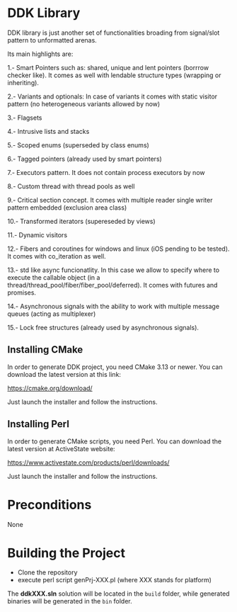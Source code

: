 DDK Library
===================

DDK library is just another set of functionalities broading from signal/slot pattern to unformatted arenas.

Its main highlights are:

1.- Smart Pointers such as: shared, unique and lent pointers (borrrow checker like). It comes as well with lendable structure types (wrapping or inheriting).

2.- Variants and optionals: In case of variants it comes with static visitor pattern (no heterogeneous variants allowed by now)

3.- Flagsets

4.- Intrusive lists and stacks

5.- Scoped enums (superseded by class enums)

6.- Tagged pointers (already used by smart pointers)

7.- Executors pattern. It does not contain process executors by now

8.- Custom thread with thread pools as well

9.- Critical section concept. It comes with multiple reader single writer pattern embedded (exclusion area class)

10.- Transformed iterators (supereseded by views)

11.- Dynamic visitors

12.- Fibers and coroutines for windows and linux (iOS pending to be tested). It comes with co_iteration as well.

13.- std like async funcionatlity. In this case we allow to specify where to execute the callable object (in a thread/thread_pool/fiber/fiber_pool/deferred). It comes with futures and promises.

14.- Asynchronous signals with the ability to work with multiple message queues (acting as multiplexer)

15.- Lock free structures (already used by asynchronous signals).


Installing CMake
----------------

In order to generate DDK project, you need CMake 3.13 or newer. You can download the latest version at this link:

https://cmake.org/download/

Just launch the installer and follow the instructions.

Installing Perl
---------------

In order to generate CMake scripts, you need Perl. You can download the latest version at ActiveState website:

https://www.activestate.com/products/perl/downloads/

Just launch the installer and follow the instructions.

Preconditions
=============

None

Building the Project
====================

- Clone the repository
- execute perl script genPrj-XXX.pl (where XXX stands for platform)

The **ddkXXX.sln** solution will be located in the `build` folder, while generated binaries will be generated in the `bin` folder.